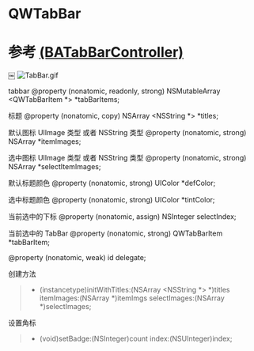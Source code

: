 # QWTabBar
# 参考 [(BATabBarController)](https://github.com/antiguab/BATabBarController)
￼
![TabBar.gif](https://upload-images.jianshu.io/upload_images/2342189-670c46912b066016.gif?imageMogr2/auto-orient/strip)


tabbar
@property (nonatomic, readonly, strong) NSMutableArray <QWTabBarItem *> *tabBarItems;

标题
@property (nonatomic, copy) NSArray <NSString *> *titles;

默认图标 UIImage 类型 或者 NSString 类型
@property (nonatomic, strong) NSArray *itemImages;

选中图标 UIImage 类型 或者 NSString 类型
@property (nonatomic, strong) NSArray *selectItemImages;

 默认标题颜色
@property (nonatomic, strong) UIColor *defColor;

 选中标题颜色
@property (nonatomic, strong) UIColor *tintColor;

当前选中的下标
@property (nonatomic, assign) NSInteger selectIndex;

当前选中的 TabBar
@property (nonatomic, strong) QWTabBarItem *tabBarItem;

@property (nonatomic, weak) id <QWTabBarDelegate>delegate;
 
  创建方法
 >  - (instancetype)initWithTitles:(NSArray <NSString *> *)titles itemImages:(NSArray *)itemImgs selectImages:(NSArray *)selectImages;
 
 设置角标
 > - (void)setBadge:(NSInteger)count index:(NSUInteger)index;
